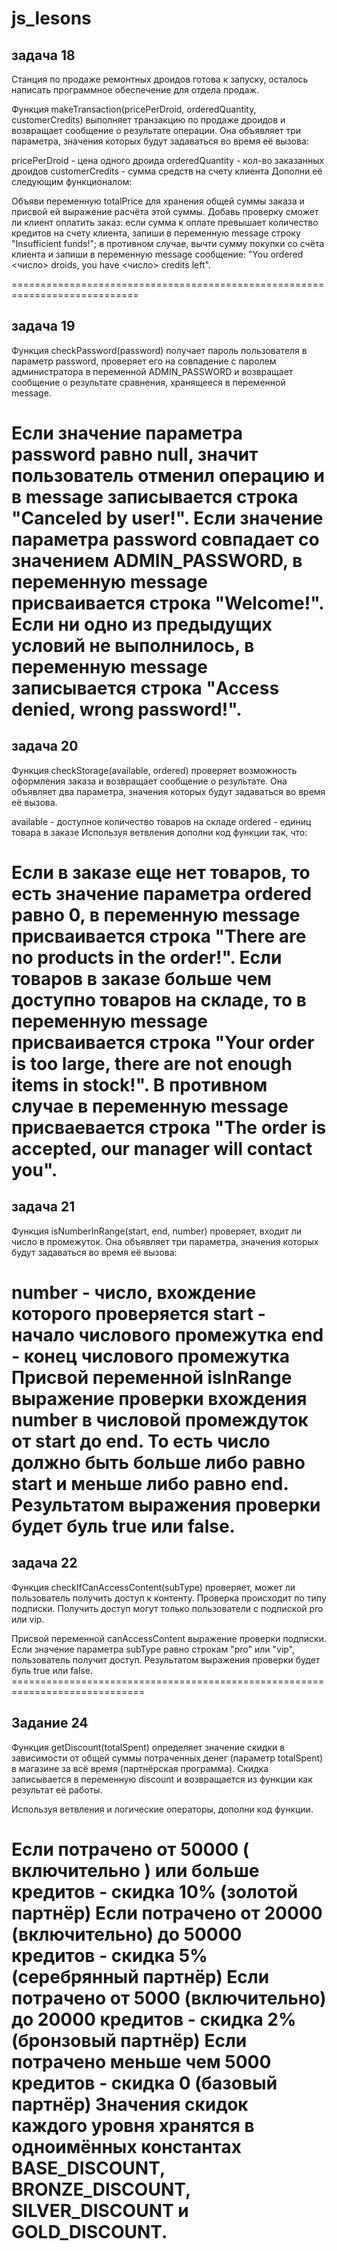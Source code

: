 # js_lesons

## задача 18

Станция по продаже ремонтных дроидов готова к запуску, осталось написать программное обеспечение для
отдела продаж.

Функция makeTransaction(pricePerDroid, orderedQuantity, customerCredits) выполняет транзакцию по
продаже дроидов и возвращает сообщение о результате операции. Она объявляет три параметра, значения
которых будут задаваться во время её вызова:

pricePerDroid - цена одного дроида orderedQuantity - кол-во заказанных дроидов customerCredits -
сумма средств на счету клиента Дополни её следующим функционалом:

Объяви переменную totalPrice для хранения общей суммы заказа и присвой ей выражение расчёта этой
суммы. Добавь проверку сможет ли клиент оплатить заказ: если сумма к оплате превышает количество
кредитов на счету клиента, запиши в переменную message строку "Insufficient funds!"; в противном
случае, вычти сумму покупки со счёта клиента и запиши в переменную message сообщение: "You ordered
<число> droids, you have <число> credits left".

============================================================================

## задача 19

Функция checkPassword(password) получает пароль пользователя в параметр password, проверяет его на
совпадение с паролем администратора в переменной ADMIN_PASSWORD и возвращает сообщение о результате
сравнения, хранящееся в переменной message.

Если значение параметра password равно null, значит пользователь отменил операцию и в message
записывается строка "Canceled by user!". Если значение параметра password совпадает со значением
ADMIN_PASSWORD, в переменную message присваивается строка "Welcome!". Если ни одно из предыдущих
условий не выполнилось, в переменную message записывается строка "Access denied, wrong password!".
=============================================================================

## задача 20

Функция checkStorage(available, ordered) проверяет возможность оформления заказа и возвращает
сообщение о результате. Она объявляет два параметра, значения которых будут задаваться во время её
вызова.

available - доступное количество товаров на складе ordered - единиц товара в заказе Используя
ветвления дополни код функции так, что:

Если в заказе еще нет товаров, то есть значение параметра ordered равно 0, в переменную message
присваивается строка "There are no products in the order!". Eсли товаров в заказе больше чем
доступно товаров на складе, то в переменную message присваивается строка "Your order is too large,
there are not enough items in stock!". В противном случае в переменную message присваевается строка
"The order is accepted, our manager will contact you".
=============================================================================

## задача 21

Функция isNumberInRange(start, end, number) проверяет, входит ли число в промежуток. Она объявляет
три параметра, значения которых будут задаваться во время её вызова:

number - число, вхождение которого проверяется start - начало числового промежутка end - конец
числового промежутка Присвой переменной isInRange выражение проверки вхождения number в числовой
промеждуток от start до end. То есть число должно быть больше либо равно start и меньше либо равно
end. Результатом выражения проверки будет буль true или false.
=============================================================================

## задача 22

Функция checkIfCanAccessContent(subType) проверяет, может ли пользователь получить доступ к
контенту. Проверка происходит по типу подписки. Получить доступ могут только пользователи с
подпиской pro или vip.

Присвой переменной canAccessContent выражение проверки подписки. Если значение параметра subType
равно строкам "pro" или "vip", пользователь получит доступ. Результатом выражения проверки будет
буль true или false. =============================================================================

## Задание 24

Функция getDiscount(totalSpent) определяет значение скидки в зависимости от общей суммы потраченных
денег (параметр totalSpent) в магазине за всё время (партнёрская программа). Скидка записывается в
переменную discount и возвращается из функции как результат её работы.

Используя ветвления и логические операторы, дополни код функции.

Если потрачено от 50000 ( включительно ) или больше кредитов - скидка 10% (золотой партнёр) Если
потрачено от 20000 (включительно) до 50000 кредитов - скидка 5% (серебрянный партнёр) Если потрачено
от 5000 (включительно) до 20000 кредитов - скидка 2% (бронзовый партнёр) Если потрачено меньше чем
5000 кредитов - скидка 0 (базовый партнёр) Значения скидок каждого уровня хранятся в одноимённых
константах BASE_DISCOUNT, BRONZE_DISCOUNT, SILVER_DISCOUNT и GOLD_DISCOUNT.
====================================================================

##
